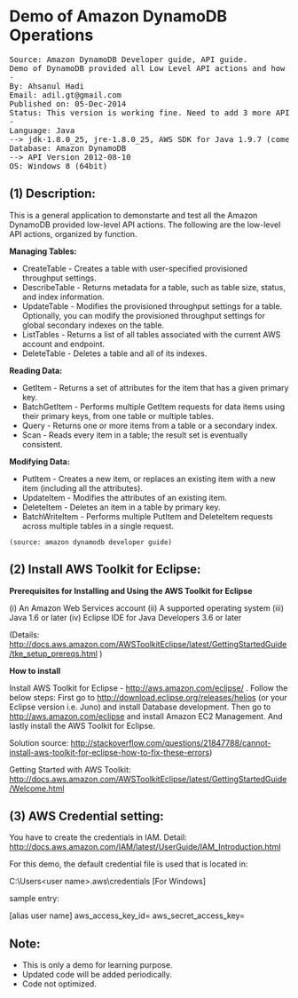 Demo of Amazon DynamoDB Operations
=======================

<pre>Source: Amazon DynamoDB Developer guide, API guide.
Demo of DynamoDB provided all Low Level API actions and how to do operations.
-
By: Ahsanul Hadi
Email: adil.gt@gmail.com
Published on: 05-Dec-2014
Status: This version is working fine. Need to add 3 more API action method.
- 
Language: Java 
--> jdk-1.8.0_25, jre-1.8.0_25, AWS SDK for Java 1.9.7 (comes with AWS Toolkit for Eclipse)
Database: Amazon DynamoDB 
--> API Version 2012-08-10 
OS: Windows 8 (64bit) </pre>

(1) Description:
---------------------

This is a general application to demonstarte and test all the Amazon DynamoDB provided low-level API actions. 
The following are the low-level API actions, organized by function. 

**Managing Tables:**  

- CreateTable - Creates a table with user-specified provisioned throughput settings. 
- DescribeTable - Returns metadata for a table, such as table size, status, and index information. 
- UpdateTable - Modifies the provisioned throughput settings for a table. 
  Optionally, you can modify the provisioned throughput settings for global secondary indexes on the table. 
- ListTables - Returns a list of all tables associated with the current AWS account and endpoint. 
- DeleteTable - Deletes a table and all of its indexes. 

**Reading Data:** 
- GetItem - Returns a set of attributes for the item that has a given primary key. 
- BatchGetItem - Performs multiple GetItem requests for data items using their primary keys, from one table or 
multiple tables. 
- Query - Returns one or more items from a table or a secondary index. 
- Scan - Reads every item in a table; the result set is eventually consistent. 

**Modifying Data:** 
- PutItem - Creates a new item, or replaces an existing item with a new item (including all the attributes). 
- UpdateItem - Modifies the attributes of an existing item. 
- DeleteItem - Deletes an item in a table by primary key. 
- BatchWriteItem - Performs multiple PutItem and DeleteItem requests across multiple tables in a single request. 
 
`(source: amazon dynamodb developer guide)`

(2) Install AWS Toolkit for Eclipse:
---------------------
**Prerequisites for Installing and Using the AWS Toolkit for Eclipse**

(i) An Amazon Web Services account (ii) A supported operating system (iii) Java 1.6 or later (iv) Eclipse IDE for Java Developers 3.6 or later 

(Details: http://docs.aws.amazon.com/AWSToolkitEclipse/latest/GettingStartedGuide/tke_setup_prereqs.html ) 

**How to install**

Install AWS Toolkit for Eclipse - http://aws.amazon.com/eclipse/ . Follow the below steps: 
First go to http://download.eclipse.org/releases/helios (or your Eclipse version i.e. Juno) and install Database development. Then go to http://aws.amazon.com/eclipse  and install Amazon EC2 Management. And lastly install the AWS Toolkit for Eclipse.

Solution source: http://stackoverflow.com/questions/21847788/cannot-install-aws-toolkit-for-eclipse-how-to-fix-these-errors)

Getting Started with AWS Toolkit: http://docs.aws.amazon.com/AWSToolkitEclipse/latest/GettingStartedGuide/Welcome.html

(3) AWS Credential setting:
---------------------
You have to create the credentials in IAM. Detail:
http://docs.aws.amazon.com/IAM/latest/UserGuide/IAM_Introduction.html

For this demo, the default credential file is used that is located in:

C:\Users\<user name>\.aws\credentials    [For Windows]

sample entry:

[alias user name]
aws_access_key_id=<IAM access key>
aws_secret_access_key=<IAM secret key>


Note:
----------------
- This is only a demo for learning purpose.
- Updated code will be added periodically.   
- Code not optimized. 
